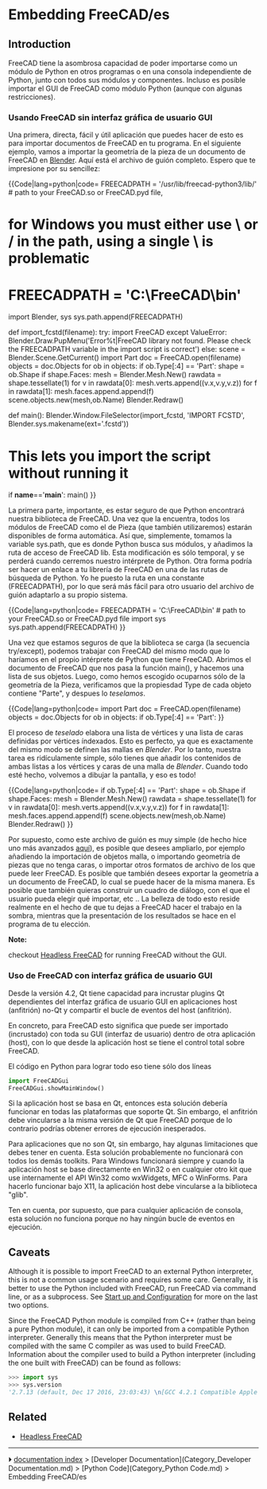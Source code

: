 # Embedding FreeCAD/es
## Introduction


<div class="mw-translate-fuzzy">

FreeCAD tiene la asombrosa capacidad de poder importarse como un módulo de Python en otros programas o en una consola independiente de Python, junto con todos sus módulos y componentes. Incluso es posible importar el GUI de FreeCAD como módulo Python (aunque con algunas restricciones).


</div>




<div class="mw-translate-fuzzy">

### Usando FreeCAD sin interfaz gráfica de usuario GUI 


</div>


<div class="mw-translate-fuzzy">

Una primera, directa, fácil y útil aplicación que puedes hacer de esto es para importar documentos de FreeCAD en tu programa. En el siguiente ejemplo, vamos a importar la geometría de la pieza de un documento de FreeCAD en [Blender](http://www.blender.org). Aquí está el archivo de guión completo. Espero que te impresione por su sencillez:


</div>


{{Code|lang=python|code=
<nowiki>
FREECADPATH = '/usr/lib/freecad-python3/lib/' # path to your FreeCAD.so or FreeCAD.pyd file,
# for Windows you must either use \\ or / in the path, using a single \ is problematic
# FREECADPATH = 'C:\\FreeCAD\\bin'
import Blender, sys
sys.path.append(FREECADPATH)
 
def import_fcstd(filename):
   try:
       import FreeCAD
   except ValueError:
       Blender.Draw.PupMenu('Error%t|FreeCAD library not found. Please check the FREECADPATH variable in the import script is correct')
   else:
       scene = Blender.Scene.GetCurrent()
       import Part
       doc = FreeCAD.open(filename)
       objects = doc.Objects
       for ob in objects:
           if ob.Type[:4] == 'Part':
               shape = ob.Shape
               if shape.Faces:
                   mesh = Blender.Mesh.New()
                   rawdata = shape.tessellate(1)
                   for v in rawdata[0]:
                       mesh.verts.append((v.x,v.y,v.z))
                   for f in rawdata[1]:
                       mesh.faces.append.append(f)
                   scene.objects.new(mesh,ob.Name)
       Blender.Redraw()

def main():
   Blender.Window.FileSelector(import_fcstd, 'IMPORT FCSTD', 
                        Blender.sys.makename(ext='.fcstd'))    
 
# This lets you import the script without running it
if __name__=='__main__':
   main()
</nowiki>
}}


<div class="mw-translate-fuzzy">

La primera parte, importante, es estar seguro de que Python encontrará nuestra biblioteca de FreeCAD. Una vez que la encuentra, todos los módulos de FreeCAD como el de Pieza (que también utilizaremos) estarán disponibles de forma automática. Así que, simplemente, tomamos la variable sys.path, que es donde Python busca sus módulos, y añadimos la ruta de acceso de FreeCAD lib. Esta modificación es sólo temporal, y se perderá cuando cerremos nuestro intérprete de Python. Otra forma podría ser hacer un enlace a tu librería de FreeCAD en una de las rutas de búsqueda de Python. Yo he puesto la ruta en una constante (FREECADPATH), por lo que será más fácil para otro usuario del archivo de guión adaptarlo a su propio sistema.


</div>


{{Code|lang=python|code=
FREECADPATH = 'C:\\FreeCAD\\bin' # path to your FreeCAD.so or FreeCAD.pyd file
import sys
sys.path.append(FREECADPATH)
}}


<div class="mw-translate-fuzzy">

Una vez que estamos seguros de que la biblioteca se carga (la secuencia try/except), podemos trabajar con FreeCAD del mismo modo que lo haríamos en el propio intérprete de Python que tiene FreeCAD. Abrimos el documento de FreeCAD que nos pasa la función main(), y hacemos una lista de sus objetos. Luego, como hemos escogido ocuparnos sólo de la geometría de la Pieza, verificamos que la propiesdad Type de cada objeto contiene \"Parte\", y despues lo *teselamos*.


</div>


{{Code|lang=python|code=
       import Part
       doc = FreeCAD.open(filename)
       objects = doc.Objects
       for ob in objects:
           if ob.Type[:4] == 'Part':
}}

El proceso de *teselado* elabora una lista de vértices y una lista de caras definidas por vértices índexados. Esto es perfecto, ya que es exactamente del mismo modo se definen las mallas en *Blender*. Por lo tanto, nuestra tarea es ridículamente simple, sólo tienes que añadir los contenidos de ambas listas a los vértices y caras de una malla de *Blender*. Cuando todo esté hecho, volvemos a dibujar la pantalla, y eso es todo!


{{Code|lang=python|code=
           if ob.Type[:4] == 'Part':
               shape = ob.Shape
               if shape.Faces:
                   mesh = Blender.Mesh.New()
                   rawdata = shape.tessellate(1)
                   for v in rawdata[0]:
                       mesh.verts.append((v.x,v.y,v.z))
                   for f in rawdata[1]:
                       mesh.faces.append.append(f)
                   scene.objects.new(mesh,ob.Name)
       Blender.Redraw()
}}


<div class="mw-translate-fuzzy">

Por supuesto, como este archivo de guión es muy simple (de hecho hice uno más avanzados [aquí](http://yorik.orgfree.com/scripts/import_freecad.py)), es posible que desees ampliarlo, por ejemplo añadiendo la importación de objetos malla, o importando geometría de piezas que no tenga caras, o importar otros formatos de archivo de los que puede leer FreeCAD. Es posible que también desees exportar la geometría a un documento de FreeCAD, lo cual se puede hacer de la misma manera. Es posible que también quieras construir un cuadro de diálogo, con el que el usuario pueda elegir qué importar, etc .. La belleza de todo esto reside realmente en el hecho de que tu dejas a FreeCAD hacer el trabajo en la sombra, mientras que la presentación de los resultados se hace en el programa de tu elección.


</div>


**Note:**

checkout [Headless FreeCAD](Headless_FreeCAD.md) for running FreeCAD without the GUI.




<div class="mw-translate-fuzzy">

### Uso de FreeCAD con interfaz gráfica de usuario GUI 


</div>

Desde la versión 4.2, Qt tiene capacidad para incrustar plugins Qt dependientes del interfaz gráfica de usuario GUI en aplicaciones host (anfitrión) no-Qt y compartir el bucle de eventos del host (anfitrión).

En concreto, para FreeCAD esto significa que puede ser importado (incrustado) con toda su GUI (interfaz de usuario) dentro de otra aplicación (host), con lo que desde la aplicación host se tiene el control total sobre FreeCAD.

El código en Python para lograr todo eso tiene sólo dos líneas


```python
import FreeCADGui 
FreeCADGui.showMainWindow()
```

Si la aplicación host se basa en Qt, entonces esta solución debería funcionar en todas las plataformas que soporte Qt. Sin embargo, el anfitrión debe vincularse a la misma versión de Qt que FreeCAD porque de lo contrario podrías obtener errores de ejecución inesperados.

Para aplicaciones que no son Qt, sin embargo, hay algunas limitaciones que debes tener en cuenta. Esta solución probablemente no funcionará con todos los demás toolkits. Para Windows funcionará siempre y cuando la aplicación host se base directamente en Win32 o en cualquier otro kit que use internamente el API Win32 como wxWidgets, MFC o WinForms. Para hacerlo funcionar bajo X11, la aplicación host debe vincularse a la biblioteca \"glib\".

Ten en cuenta, por supuesto, que para cualquier aplicación de consola, esta solución no funciona porque no hay ningún bucle de eventos en ejecución.

## Caveats

Although it is possible to import FreeCAD to an external Python interpreter, this is not a common usage scenario and requires some care. Generally, it is better to use the Python included with FreeCAD, run FreeCAD via command line, or as a subprocess. See [Start up and Configuration](Start_up_and_Configuration.md) for more on the last two options.

Since the FreeCAD Python module is compiled from C++ (rather than being a pure Python module), it can only be imported from a compatible Python interpreter. Generally this means that the Python interpreter must be compiled with the same C compiler as was used to build FreeCAD. Information about the compiler used to build a Python interpreter (including the one built with FreeCAD) can be found as follows:


```python
>>> import sys
>>> sys.version
'2.7.13 (default, Dec 17 2016, 23:03:43) \n[GCC 4.2.1 Compatible Apple LLVM 8.0.0 (clang-800.0.42.1)]'
```

## Related

-   [Headless FreeCAD](Headless_FreeCAD.md)



---
⏵ [documentation index](../README.md) > [Developer Documentation](Category_Developer Documentation.md) > [Python Code](Category_Python Code.md) > Embedding FreeCAD/es
